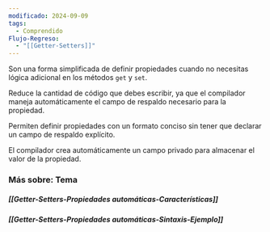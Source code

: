 ```yaml
---
modificado: 2024-09-09
tags:
  - Comprendido
Flujo-Regreso:
  - "[[Getter-Setters]]"
---
```


Son una forma simplificada de definir propiedades cuando no necesitas lógica adicional en los métodos `get` y `set`. 

Reduce la cantidad de código que debes escribir, ya que el compilador maneja automáticamente el campo de respaldo necesario para la propiedad. 

Permiten definir propiedades con un formato conciso sin tener que declarar un campo de respaldo explícito.

El compilador crea automáticamente un campo privado para almacenar el valor de la propiedad.
### Más sobre: Tema
##### [[Getter-Setters-Propiedades automáticas-Características]]
##### [[Getter-Setters-Propiedades automáticas-Sintaxis-Ejemplo]]


